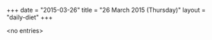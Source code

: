 +++
date = "2015-03-26"
title = "26 March 2015 (Thursday)"
layout = "daily-diet"
+++


\<no entries\>

